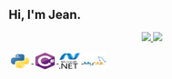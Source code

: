 ## Hi, I'm Jean.
<div align="center">
  <a href="https://github.com/janp3">
  <img height="180em" src="https://github-readme-stats.vercel.app/api?username=janp3&show_icons=false&theme=dark&include_all_commits=true&count_private=true"/>
  <img height="180em" src="https://github-readme-stats.vercel.app/api/top-langs/?username=janp3&layout=compact&langs_count=7&theme=dark"/>
</div>
<div style="display: inline_block"><br>
  <img align="center" alt="Janp3-Python" height="30" width="40" src= "https://raw.githubusercontent.com/devicons/devicon/master/icons/python/python-original.svg">
  <img align="center" alt="Janp3-Csharp" height="30" width="40" src= "https://raw.githubusercontent.com/devicons/devicon/master/icons/csharp/csharp-original.svg">
  <img align="center" alt="Janp3-Csharp" height="30" width="40" src= "https://raw.githubusercontent.com/devicons/devicon/master/icons/dot-net/dot-net-original-wordmark.svg">
  <img align="center" alt="Janp3-Csharp" height="30" width="40" src= "https://raw.githubusercontent.com/devicons/devicon/master/icons/mysql/mysql-original-wordmark.svg">
 
  
</div>
